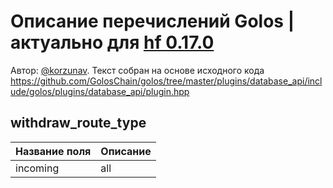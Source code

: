 # Описание перечислений Golos | актуально для [hf 0.17.0](https://github.com/GolosChain/golos/releases/tag/v0.17.0)
Автор: [@korzunav](https://golos.io/@korzunav). Текст собран на основе исходного кода https://github.com/GolosChain/golos/tree/master/plugins/database_api/include/golos/plugins/database_api/plugin.hpp
## withdraw_route_type
|Название поля|Описание|
|-------------|--------|
|incoming|all|
